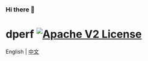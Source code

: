 ### Hi there 👋

# dperf [![Apache V2 License](https://camo.githubusercontent.com/d98c483ecee73f482a5d0a2c3387a50aa06b90bd2b113d27455c2be9ee5a1dee/68747470733a2f2f696d672e736869656c64732e696f2f62616467652f6c6963656e73652d41706163686525323056322d626c75652e737667)](https://github.com/baidu/dperf/blob/main/LICENSE)

English | [中文](https://github.com/baidu/dperf/blob/main/README-CN.md)
